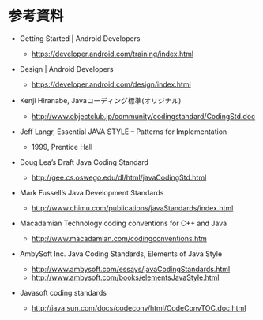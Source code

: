 # 参考資料

* Getting Started | Android Developers

    * https://developer.android.com/training/index.html

* Design | Android Developers

    * https://developer.android.com/design/index.html

* Kenji Hiranabe, Javaコーディング標準(オリジナル)

    * http://www.objectclub.jp/community/codingstandard/CodingStd.doc 

* Jeff Langr, Essential JAVA STYLE – Patterns for Implementation

    * 1999, Prentice Hall

* Doug Lea’s Draft Java Coding Standard

    * http://gee.cs.oswego.edu/dl/html/javaCodingStd.html 

* Mark Fussell’s Java Development Standards

    * http://www.chimu.com/publications/javaStandards/index.html

* Macadamian Technology coding conventions  for C++ and Java

    * http://www.macadamian.com/codingconventions.htm

* AmbySoft Inc. Java Coding Standards, Elements of Java Style

    * http://www.ambysoft.com/essays/javaCodingStandards.html
    * http://www.ambysoft.com/books/elementsJavaStyle.html

* Javasoft coding standards

    * http://java.sun.com/docs/codeconv/html/CodeConvTOC.doc.html
